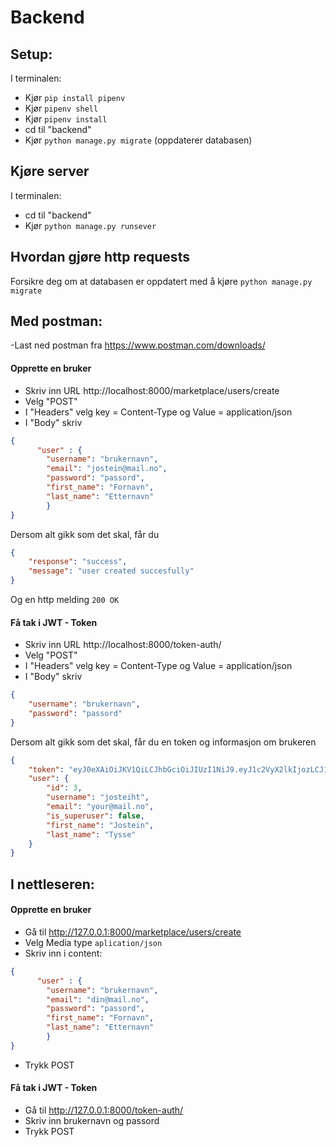 # Backend

## Setup:
I terminalen:
- Kjør `pip install pipenv`
- Kjør `pipenv shell`
- Kjør `pipenv install` 
- cd til "backend"
- Kjør `python manage.py migrate` (oppdaterer databasen)

## Kjøre server
I terminalen:
- cd til "backend"
- Kjør `python manage.py runsever`


## Hvordan gjøre http requests
Forsikre deg om at databasen er oppdatert med å kjøre `python manage.py migrate`
## Med postman:
-Last ned postman fra https://www.postman.com/downloads/
#### Opprette en bruker
- Skriv inn URL http://localhost:8000/marketplace/users/create
- Velg "POST"
- I "Headers" velg key = Content-Type og Value = application/json
- I "Body" skriv 
```json
{ 
      "user" : {
		"username": "brukernavn",
        "email": "jostein@mail.no",
		"password": "passord",
		"first_name": "Fornavn",
		"last_name": "Etternavn"
		}
}
```

Dersom alt gikk som det skal, får du 
````json
{
    "response": "success",
    "message": "user created succesfully"
}
````
Og en http melding `200 OK`

#### Få tak i JWT - Token
- Skriv inn URL http://localhost:8000/token-auth/
- Velg "POST"
- I "Headers" velg key = Content-Type og Value = application/json
- I "Body" skriv 
```json
{
	"username": "brukernavn",
	"password": "passord"
}
```
Dersom alt gikk som det skal, får du en token og informasjon om brukeren

```json
{
    "token": "eyJ0eXAiOiJKV1QiLCJhbGciOiJIUzI1NiJ9.eyJ1c2VyX2lkIjozLCJ1c2VybmFtZSI6Impvc3RlaWh0IiwiZXhwIjoxNTgyMTA5OTU5LCJlbWFpbCI6IiJ9.J6uuTxUnDPfMDSd-xW2AYAdImzC9OXV0_5IWogSzXco",
    "user": {
        "id": 3,
        "username": "josteiht",
        "email": "your@mail.no",
        "is_superuser": false,
        "first_name": "Jostein",
        "last_name": "Tysse"
    }
}
```
## I nettleseren:
#### Opprette en bruker
- Gå til http://127.0.0.1:8000/marketplace/users/create
- Velg Media type `aplication/json`
- Skriv inn i content:
```json
{ 
      "user" : {
		"username": "brukernavn",
        "email": "din@mail.no",
		"password": "passord",
		"first_name": "Fornavn",
		"last_name": "Etternavn"
		}
}
```
- Trykk POST

#### Få tak i JWT - Token
- Gå til http://127.0.0.1:8000/token-auth/
- Skriv inn brukernavn og passord
- Trykk POST


